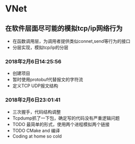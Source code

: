 # VNet
## 在软件层面尽可能的模拟tcp/ip网络行为
- 在函数调用层，为调用者提供类似connet,send等行为的接口
- 分层实现，模拟tcp/ip的分层

### 2018年2月6日14:25:56
- 创建项目
- 暂时使用protobuf代替报文的字符流
- 定义TCP UDP报文结构
### 2018年2月6日23:01:41
- 三次握手，代码结构调整
- Tcpdump抓了一下包，确定写的代码没有严重逻辑问题
- TODO 最简单的形式，使用两个进程模拟两个链接
- TODO CMake and 编译
- Coding at home so cold
